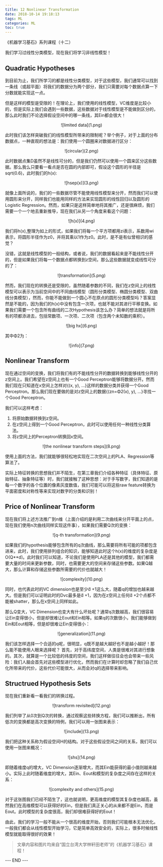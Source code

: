 ```yaml
---
title: 12 Nonlinear Transformation
date: 2018-10-14 19:18:13
tags: ML
categories: ML
toc: true
---
```


《机器学习基石》系列课程（十二）

我们学习过线性分类模型，现在我们将学习非线性模型！

<!-- more -->
## Quadratic Hypotheses
到目前为止，我们所学习的都是线性分类模型，对于这些模型，我们通常可以找到一条线（或超平面）将我们的数据分为两个部分，我们只需要对每个数据点算一下分数就能实现这一点。

但是这样的模型是受限的！在理论上，我们使用的线性模型，VC维度是比较小的，但是实际上我们会遇到一些数据，这些数据对于线性模型是不能做到区分的，那么此时我们不论选择假设空间中的哪一条线，其Ein都会很大！

<div align=center> ![limited data](1.png) </div>

此时我们该怎样突破我们的线性模型所带来的限制呢？举个例子，对于上面的分布数据点，一种直观的想法是：我们使用一个圆圈来对数据进行区分：

<div align=center> ![circular](2.png) </div>

此时数据点集D虽然不是线性可分的，但是我们仍然可以使用一个圆来区分这些数据。那么我么只要看一看点是否在圆的内部即可，假设这个圆形的半径是sqrt(0.6)，此时我们的h(x):

<div align=center> ![hsep(x)](3.png) </div>

就像上面所说的，我们的一些数据尽管不能使用线性模型来分开，然而我们可以使用圆形来分开，同样我们也能用同样的方法来实现圆形的线性回归以及圆形的Logistic Regression。然而，如果只是这样简单地将其推广，还是很麻烦，我们需要一个一个地去重新推导，现在我们从另一个角度来看这个问题：

<div align=center> ![h(x)](4.png) </div>

我们将h(x),整理为如上的形式，如果我们将每一个平方项都用zi表示，系数用wi表示，将圆形半径作为z0，并将其乘以1作为z0。此时，是不是有似曾相识的感觉？

没错，这就是线性模型的一般结构，或者说，我们的数据看起来是不能线性分开的，但是如果我们将每一个数据点都转换到z空间，那么这些数据就变成线性可分的了：

<div align=center> ![transformation](5.png) </div>

然而，我们现在的转换还是受限的，虽然随着参数的不同，我们在z空间上的线性模型可以表示为当前空间中的不同曲线模型（圆形分类模型、椭圆分类模型、双曲线分类模型），然而，你能不能做到一个圆心不在原点的圆形分类模型吗？答案显然是不能的，因为我们的h(x)中没有包含一次项，也就不能对其进行平移变换。如果我们需要一个包含所有曲线的二次Hypothesis该怎么办？简单的想法就是将所有的项都添进去，包括常数项、一次项、二次项（包含两个未知数的乘积）。

<div align=center> ![big hx](6.png) </div>

其中Φ2为：

<div align=center> ![info](7.png) </div>

## Nonlinear Transform
现在通过空间的变换，我们将我们有的不能线性分开的数据转换到能够线性分开的z空间上。我们希望在z空间上也有一个Good Perceptron能够将数据分开。然而我们现在只知道在x空间上怎样对{(x, y), ...}这样的数据分类并获得一个Good Perceptron。那么我们现在要做的是对z空间上的数据{(zn=Φ2(x), y), ...}寻找一个Good Perceptron。

我们可以这样考虑：
1. 将原始数据转换到z空间。
2. 在z空间上得到一个Good Perceptron，此时可以使用任何一种线性分类算法。
3. 将z空间上的Perceptron转换回x空间。

<div align=center> ![the nonlinear transform steps](8.png) </div>

使用上面的方法，我们就能够很轻松地实现在二次空间上的PLA、Regression等算法了。

实际上特征转换的思想我们并不陌生，在第三章我们介绍各种特征（具体特征、原始特征、抽象特征等）时，我们就接触了这种思想：对于手写数字，我们知道的是每一个数字的各个位置的像素灰度数值，我们可能可以将这些raw feature转换为平面密度和对称性等来实现对数字的分类和识别！

## Price of Nonlinear Transform
现在我们将上述方法推广到n维（上面介绍的是利用二次曲线来分开平面上的点，现在我们使用n次曲线同样实现这件事），如果我们需要Q次的变换：

<div align=center> ![q-th transformation](9.png) </div>

如果我们的hypothesis能够包含所有的q次曲线，那么需要将所有可能的项都包含进来，此时，我们使用排列组合的知识，能够知道此时这个h(x)的维度的复杂度是O(Q\*\*d)。此时我们可以知道，不论我们是使用PLA还是其他的模型，我们都需要大量的时间来更新参数，同时，也需要更大的空间来存储这些参数。如果Q越大，那么计算和存储这些参数所需要的代价也就越大！

<div align=center> ![complexity](10.png) </div>

同时，也代表此时的VC dimension也是至少d̃ +1这么大，随着q的增加也越来越大。但是我们可以证明此时的Dvc最多是d̃ +1，因为在z空间上任何d̃ +2个点都不能被shatter，那么在x空间上同样如此。

那么Q变大，VC Dimension也变大有什么坏处呢？通常q次数越高，我们很容易让Ein变得很小，但是却很难让Eout和Ein相等。如果q的次数很小，我们能够做到Ein和Eout相等，但是却很难让Ein变得很小：

<div align=center> ![generalization](11.png) </div>

我们该怎样选择一个合适的q呢，很明显，q既不是越大越好也不是越小越好！那么能不能使用人眼来选择呢？
首先，对于高纬度空间，人类是很难对其进行想象的。其次，就算是一个比较低的纬度的空间，我们这样做往往会也会带来一些风险：我们人脑会首先对这些模型进行优化，然而我们在计算时却忽略了我们自己优化所带来的代价，这些代价可能很大，从而会对q的选择带来影响。

## Structrued Hypothesis Sets

现在我们重新看一看我们的转换过程。
<div align=center> ![transform revisited](12.png) </div>

我们列举了从0次到Q次的转换，通过观察这些转换方程，我们可以推断出，所有低次的变换都是高次变换的特例，我们可以用一张图来表示：

<div align=center> ![include](13.png) </div>

我们把这种关系称为假设空间H的结构。对于这些假设空间之间的关系，我们可以使用一张图来概况：

<div align=center> ![shs](14.png) </div>

即随着维度q的增大，VC Dimension逐渐增大，而其Ein能获得的最小值则越来越小。实际上此时随着维度的增大，其Ein、Eout和模型的复杂度之间存在这样的关系：

<div align=center> ![complexity and others](15.png) </div>

对于这张图我们已经不陌生了，这也就说明，更高维度的模型其复杂度也越高，虽然我们在高维模型可以获得好的Ein，但是我们真正关心的从来都不是Ein，而是Eout。此时模型的复杂度很高，我们却很难获得好的Eout！

由此，我们的学习一般不能从一个很高的维度开始，否则我们可能根本无法优化。一般我们都会从线性模型开始学习，它是简单高效安全的，实际上，很多时候线性模型就能取得很好的效果！

> 文章内容和图片均来自“国立台湾大学林轩田老师”的《机器学习基石》课程！

--- END ---
